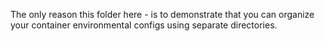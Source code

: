 The only reason this folder here - is to demonstrate that you can organize your container 
environmental configs using separate directories.